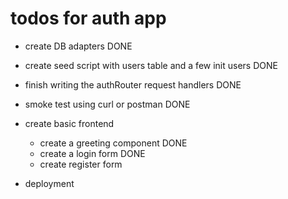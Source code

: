 # todos for auth app

- create DB adapters DONE
- create seed script with users table and a few init users DONE
- finish writing the authRouter request handlers DONE
- smoke test using curl or postman DONE

- create basic frontend
    - create a greeting component DONE
    - create a login form DONE
    - create register form

- deployment